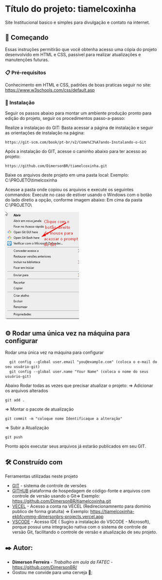 # Título do projeto:  tiamelcoxinha
Site Institucional basico e simples para divulgação e contato na internet.

## 🚀 Começando
Essas instruções permitirão que você obtenha acesso uma cópia do projeto desenvolvido em HTML e CSS, passivel para realizar atualizações e manutenções futuras.

### 📋 Pré-requisitos

Conhecimento em HTML e CSS, padrões de boas praticas seguir no site: https://www.w3schools.com/css/default.asp

### 🔧 Instalação

Seguir os passos abaixo para montar um ambiente produção pronto para edição do projeto, seguir os procedimentos  passo-a-passo: 

Realize a instalaçao do GIT:
Basta acessar a página de instalação e seguir as orientações de instalação na página:
```
https://git-scm.com/book/pt-br/v2/Come%C3%A7ando-Instalando-o-Git
```
Após a instalação do GIT, acesse o caminho abaixo para ter acesso ao projeto:
```
https://github.com/DimersonBR/tiamelcoxinha.git
```
Baixe os arquivos deste projeto em uma pasta local: 
Exemplo: C:\PROJETO\timelcoxinha

Acesse a pasta onde copiou os arquivos e execute os seguintes commandos:
Execute no caso de estiver usando o Windows com o botão do lado diretio a opção, conforme imagem abaixo:
Em cima da pasta C:\PROJETO\

![Exemplo Explorer](Caminho_configura%C3%A7%C3%A3o_GIT.jpeg)

## ⚙️ Rodar uma única vez na máquina para configurar

Rodar uma única vez na máquina para configurar
```
  git config --global user.email "you@example.com" (coloca o e-mail do seu usuário-git)
  git config --global user.name "Your Name" (coloca o nome do seus usuário-git)

```

Abaixo Rodar todas as vezes que precisar atualizar o projeto:
=> Adicionar os arquivos alterados
```
git add .
```
=> Montar o pacote de atualização
```
git commit -m "coloque nome Identificaque a alteração"
```
=> Subir a Atualização
```
git push
```
Pronto após executar seus arquivos já estarão publicados em seu GIT.

## 🛠️ Construído com

Ferramentas utilizadas neste projeto

* [GIT](https://git-scm.com/book/pt-br/v2/Come%C3%A7ando-Instalando-o-Git) - sistema de controle de versões
* [GITHUB](https://github.com/) plataforma de hospedagem de código-fonte e arquivos com controle de versão usando o Git=> Exemplo: https://github.com/DimersonBR/tiamelcoxinha.git
* [VECEL](https://maven.apache.org/) - Acesso a conta na VECEL (Redirecionamnento para dominio publico de forma gratuita) => Exemplo: https://tiamelcoxinha-ekbfcvmmg-dimersonbrs-projects.vercel.app
* [VSCODE](https://rometools.github.io/rome/) - Acesso IDE ( Sugiro a instalação do VSCODE - Microsoft), porque possui uma integração nativa com o sistema de controle de versão Git, facilitando o controle de versão e atualização de seu projeto.

## ✒️ Autor: 

* **Dimerson Ferreira** - *Trabalho em aula da FATEC* - https://github.com/DimersonBR/
* Gostou me convide para uma cerveja 🍺;
